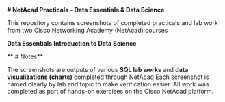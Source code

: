 **# NetAcad Practicals – Data Essentials & Data Science**

This repository contains screenshots of completed practicals and lab work from two Cisco Networking Academy (NetAcad) courses

**Data Essentials**
**Introduction to Data Science**

** # Notes**

The screenshots are outputs of various **SQL lab works** and **data visualizations (charts)** completed through NetAcad
Each screenshot is named clearly by lab and topic to make verification easier.
All work was completed as part of hands-on exercises on the Cisco NetAcad platform.



